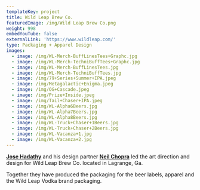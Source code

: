 ```yaml
---
templateKey: project
title: Wild Leap Brew Co.
featuredImage: /img/Wild Leap Brew Co.png
weight: 998
embedYouTube: false
externalLink: 'https://www.wildleap.com/'
type: Packaging + Apparel Design
images:
  - image: /img/WL-Merch-BuffLinesTees+Graphc.jpg
  - image: /img/WL-Merch-TechniBuffTees+Graphc.jpg
  - image: /img/WL-Merch-BuffLinesTees.jpg
  - image: /img/WL-Merch-TechniBuffTees.jpg
  - image: /img/79+Series+Summer+IPA.jpeg
  - image: /img/Metagalactic+Enigma.jpeg
  - image: /img/OG+Cascade.jpeg
  - image: /img/Prize+Inside.jpeg
  - image: /img/Tail+Chaser+IPA.jpeg
  - image: /img/WL-Alpha6Beers.jpg
  - image: /img/WL-Alpha7Beers.jpg
  - image: /img/WL-Alpha8Beers.jpg
  - image: /img/WL-Truck+Chaser+1Beers.jpg
  - image: /img/WL-Truck+Chaser+2Beers.jpg
  - image: /img/WL-Vacanza+1.jpg
  - image: /img/WL-Vacanza+2.jpg
---
```

**[Jose Hadathy](https://sweatshirtmedia.com/team/#jose)** and his design partner **[Neil Chopra](https://nchopra.com/)** led the art direction and design for Wild Leap Brew Co. located in Lagrange, Ga.

Together they have produced the packaging for the beer labels, apparel and the Wild Leap Vodka brand packaging.
